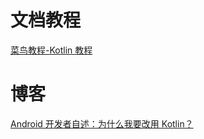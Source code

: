 # 文档教程

[菜鸟教程-Kotlin 教程](http://www.runoob.com/kotlin/kotlin-tutorial.html)

# 博客

[Android 开发者自述：为什么我要改用 Kotlin？](https://zhuanlan.zhihu.com/p/26980146)